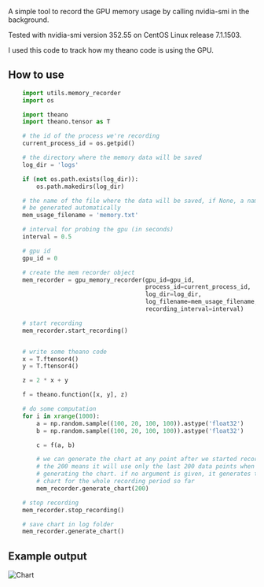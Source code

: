 A simple tool to record the GPU memory usage by calling nvidia-smi in the background.

Tested with nvidia-smi version 352.55 on CentOS Linux release 7.1.1503.

I used this code to track how my theano code is using the GPU.

## How to use

```python
    import utils.memory_recorder
    import os

    import theano
    import theano.tensor as T

    # the id of the process we're recording
    current_process_id = os.getpid()

    # the directory where the memory data will be saved
    log_dir = 'logs'

    if (not os.path.exists(log_dir)):
        os.path.makedirs(log_dir)

    # the name of the file where the data will be saved, if None, a name will
    # be generated automatically
    mem_usage_filename = 'memory.txt'

    # interval for probing the gpu (in seconds)
    interval = 0.5

    # gpu id
    gpu_id = 0

    # create the mem recorder object
    mem_recorder = gpu_memory_recorder(gpu_id=gpu_id,
                                       process_id=current_process_id,
                                       log_dir=log_dir,
                                       log_filename=mem_usage_filename,
                                       recording_interval=interval)

    # start recording
    mem_recorder.start_recording()


    # write some theano code
    x = T.ftensor4()
    y = T.ftensor4()

    z = 2 * x + y

    f = theano.function([x, y], z)

    # do some computation
    for i in xrange(1000):
        a = np.random.sample((100, 20, 100, 100)).astype('float32')
        b = np.random.sample((100, 20, 100, 100)).astype('float32')

        c = f(a, b)

        # we can generate the chart at any point after we started recording.
        # the 200 means it will use only the last 200 data points when
        # generating the chart. if no argument is given, it generates the 
        # chart for the whole recording period so far
        mem_recorder.generate_chart(200)

    # stop recording
    mem_recorder.stop_recording()

    # save chart in log folder
    mem_recorder.generate_chart()
```

## Example output

![Chart](https://github.com/ppalasek/gpu_memory_recorder/blob/master/logs/memory.png?raw=true)
